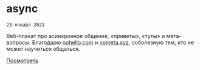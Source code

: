 # async

`23 января 2021`

Веб-плакат про асинхронное общение, «приветы», «туты» и мета-вопросы. Благодарю [nohello.com](https://www.nohello.com/) и [nometa.xyz](https://nometa.xyz/), соболезную тем, кто не может научиться общаться.

[Посмотреть](https://vilkastakan.github.io/generative/localhost/async)
